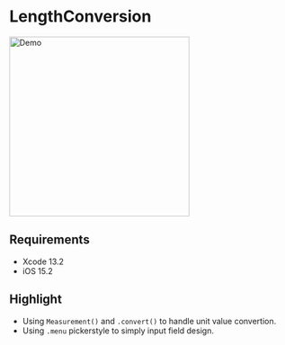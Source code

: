 # LengthConversion

<img src="Documentation/demo.gif" alt="Demo" width="320"/>

## Requirements
* Xcode 13.2
* iOS 15.2

## Highlight
* Using `Measurement()`  and `.convert()` to handle unit value convertion.
* Using `.menu` pickerstyle to simply input field design.
